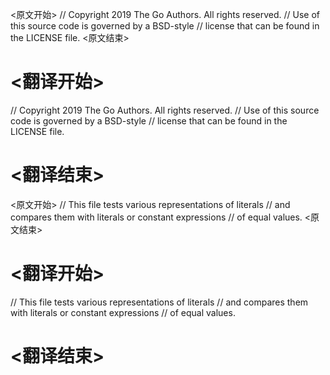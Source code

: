 
<原文开始>
// Copyright 2019 The Go Authors. All rights reserved.
// Use of this source code is governed by a BSD-style
// license that can be found in the LICENSE file.
<原文结束>

# <翻译开始>
// Copyright 2019 The Go Authors. All rights reserved.
// Use of this source code is governed by a BSD-style
// license that can be found in the LICENSE file.
# <翻译结束>


<原文开始>
// This file tests various representations of literals
// and compares them with literals or constant expressions
// of equal values.
<原文结束>

# <翻译开始>
// This file tests various representations of literals
// and compares them with literals or constant expressions
// of equal values.
# <翻译结束>

